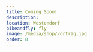 ```yaml
---
title: Coming Soon!
description:
location: Westendorf
bikeandfly: fly
image: /media/shop/vortrag.jpg
order: 8
---
```



<ContentImageGallery path="/media/shop/gallerie/"/>

